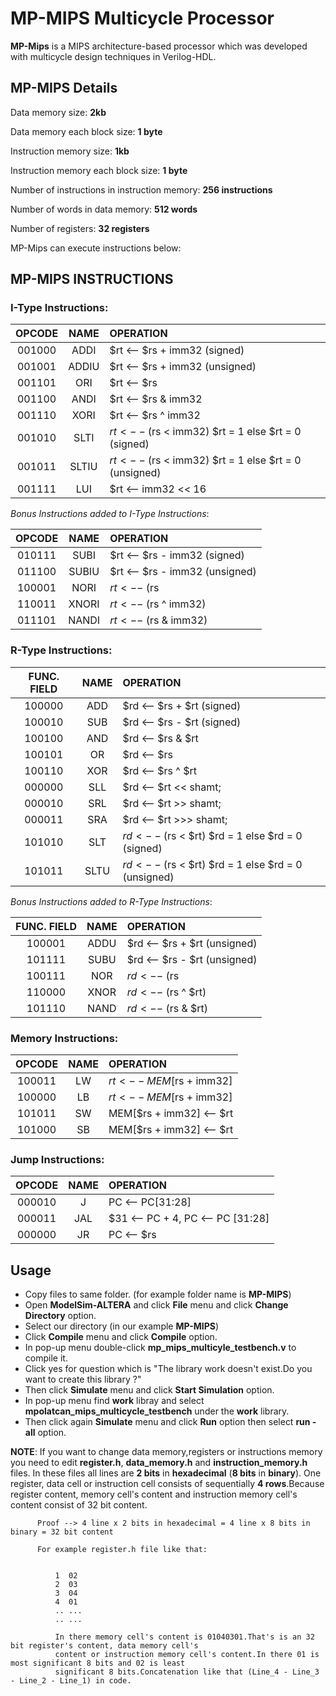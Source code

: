 # MP-MIPS Multicycle Processor

**MP-Mips** is a MIPS architecture-based processor which was developed with multicycle design techniques in Verilog-HDL.

## MP-MIPS Details

Data memory size: **2kb**	

Data memory each block size: **1 byte**		

Instruction memory size: **1kb**			

Instruction memory each block size: **1 byte**			

Number of instructions in instruction memory: **256 instructions** 

Number of words in data memory: **512 words**		

Number of registers: **32 registers**						                       


MP-Mips can execute instructions below:


## MP-MIPS INSTRUCTIONS 

### I-Type Instructions:

| OPCODE	|   NAME	 |                      OPERATION                         |
|:-------:|:--------:|:-------------------------------------------------------|
| 001000	|  ADDI    |   $rt <-- $rs + imm32 (signed)                         |
| 001001	|  ADDIU   |   $rt <-- $rs + imm32 (unsigned)                       |
| 001101	|  ORI     |   $rt <-- $rs | imm32                                  |
| 001100	|  ANDI    |   $rt <-- $rs & imm32                                  |
| 001110	|  XORI    |   $rt <-- $rs ^ imm32                                  |
| 001010	|  SLTI    |   $rt <-- ($rs < imm32) $rt = 1 else $rt = 0 (signed)  |
| 001011	|  SLTIU   |   $rt <-- ($rs < imm32) $rt = 1 else $rt = 0 (unsigned)|
| 001111	|  LUI     |   $rt <-- imm32 << 16                                  |

*Bonus Instructions added to I-Type Instructions*:

| OPCODE	|   NAME	 |                      OPERATION                         |
|:-------:|:--------:|:-------------------------------------------------------|
| 010111  |  SUBI    |   $rt <-- $rs - imm32 (signed)                         |
| 011100	|  SUBIU 	 |   $rt <-- $rs - imm32 (unsigned)                       |
| 100001	|  NORI 	 |   $rt <-- ~($rs | imm32)                               |
| 110011	|  XNORI 	 |   $rt <-- ~($rs ^ imm32)                               |
| 011101	|  NANDI 	 |   $rt <-- ~($rs & imm32)                               |


### R-Type Instructions:

| FUNC. FIELD |	  NAME   |	                      OPERATION                       |
|:-----------:|:--------:|:-------------------------------------------------------|
|   100000    |   ADD    |  $rd <-- $rs + $rt (signed)                            |
|   100010	  |	  SUB 	 |  $rd <-- $rs - $rt (signed)                            |
|   100100	  |	  AND    |  $rd <-- $rs & $rt                                     |
|   100101		|   OR     |  $rd <-- $rs | $rt                                     |
|   100110 		| 	XOR 	 |  $rd <-- $rs ^ $rt                                     |
|   000000		|   SLL 	 |  $rd <-- $rt << shamt;                                 |
|   000010	  |   SRL 	 |  $rd <-- $rt >> shamt;                                 |
|   000011		|   SRA 	 |  $rd <-- $rt >>> shamt;                                |
|   101010		|   SLT 	 |  $rd <-- ($rs < $rt) $rd = 1 else $rd = 0 (signed)     |
|   101011		|   SLTU   |  $rd <-- ($rs < $rt) $rd = 1 else $rd = 0 (unsigned)   |

*Bonus Instructions added to R-Type Instructions*:

| FUNC. FIELD |	  NAME   |	                      OPERATION                       |
|:-----------:|:--------:|:-------------------------------------------------------|
|   100001		|  ADDU 	 |  $rd <-- $rs + $rt (unsigned)                          |
|   101111 		|  SUBU    |  $rd <-- $rs - $rt (unsigned)                          |
|   100111		|  NOR     |  $rd <-- ~($rs | $rt)                                  |
|   110000		|  XNOR 	 |  $rd <-- ~($rs ^ $rt)                                  |
|   101110	  |  NAND    |  $rd <-- ~($rs & $rt)                                  |


### Memory Instructions:

| OPCODE |	 NAME 	|               OPERATION                |
|:------:|:--------:|:---------------------------------------|
| 100011 |   LW  	  |   $rt <-- MEM[$rs + imm32]             |
| 100000 |	 LB 		|   $rt <-- MEM[$rs + imm32]             |
| 101011 |	 SW 		|   MEM[$rs + imm32] <-- $rt             |
| 101000 |	 SB 		|   MEM[$rs + imm32] <-- $rt             |

### Jump Instructions:

| OPCODE | 	 NAME	  |                           OPERATION                           |
|:------:|:--------:|:--------------------------------------------------------------|
| 000010 |		J 		|   PC <-- PC[31:28] | instruction[25:0] << 2                   |
| 000011 |	 	JAL	  |   $31 <-- PC + 4, PC <-- PC [31:28] | instruction[25:0] << 2  |
| 000000 |		JR    |   PC <-- $rs                                                  |

## Usage
* Copy files to same folder. (for example folder name is **MP-MIPS**)
* Open **ModelSim-ALTERA** and click **File** menu and click **Change Directory** option.
* Select our directory (in our example **MP-MIPS**)
* Click **Compile** menu and click **Compile** option.
* In pop-up menu double-click **mp_mips_multicyle_testbench.v** to compile it.
* Click yes for question which is "The library work doesn't exist.Do you want to create this library ?"
* Then click **Simulate** menu and click **Start Simulation** option.
* In pop-up menu find **work** libray and select **mpolatcan_mips_multicycle_testbench** under the **work** library.
* Then click again **Simulate** menu and click **Run** option then select **run -all** option.

**NOTE**: If you want to change data memory,registers or instructions memory you need to edit **register.h**, 
          **data_memory.h** and **instruction_memory.h** files.
          In these files all lines are **2 bits** in **hexadecimal** (**8 bits** in **binary**).
          One register, data cell or instruction cell consists of sequentially **4 rows**.Because register content,
          memory cell's content and instruction memory cell's content consist of 32 bit content.
          
          
          Proof --> 4 line x 2 bits in hexadecimal = 4 line x 8 bits in binary = 32 bit content
          
          For example register.h file like that:
          
          
              1  02
              2  03
              3  04
              4  01
              .. ...
              .. ...
              
              In there memory cell's content is 01040301.That's is an 32 bit register's content, data memory cell's 
              content or instruction memory cell's content.In there 01 is most significant 8 bits and 02 is least 
              significant 8 bits.Concatenation like that (Line_4 - Line_3 - Line_2 - Line_1) in code.
